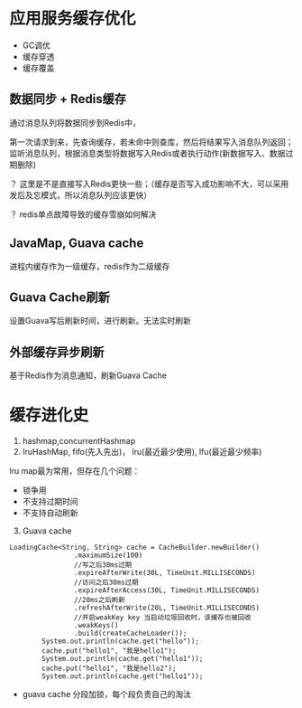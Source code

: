 # 应用服务缓存优化

- GC调优
- 缓存穿透
- 缓存覆盖

## 数据同步 + Redis缓存
通过消息队列将数据同步到Redis中，

第一次请求到来，先查询缓存，若未命中则查库，然后将结果写入消息队列返回；监听消息队列，根据消息类型将数据写入Redis或者执行动作(新数据写入、数据过期删除)

？ 这里是不是直接写入Redis更快一些；（缓存是否写入成功影响不大，可以采用发后及忘模式，所以消息队列应该更快）

？ redis单点故障导致的缓存雪崩如何解决

## JavaMap, Guava cache
进程内缓存作为一级缓存，redis作为二级缓存

## Guava Cache刷新
设置Guava写后刷新时间，进行刷新。无法实时刷新

## 外部缓存异步刷新
基于Redis作为消息通知，刷新Guava Cache

# 缓存进化史
1. hashmap,concurrentHashmap
2. lruHashMap, fifo(先入先出)， lru(最近最少使用), lfu(最近最少频率)

lru map最为常用，但存在几个问题：
- 锁争用
- 不支持过期时间
- 不支持自动刷新


3. Guava cache

```
LoadingCache<String, String> cache = CacheBuilder.newBuilder()
                .maximumSize(100)
                //写之后30ms过期
                .expireAfterWrite(30L, TimeUnit.MILLISECONDS)
                //访问之后30ms过期
                .expireAfterAccess(30L, TimeUnit.MILLISECONDS)
                //20ms之后刷新
                .refreshAfterWrite(20L, TimeUnit.MILLISECONDS)
                //开启weakKey key 当启动垃圾回收时，该缓存也被回收
                .weakKeys()
                .build(createCacheLoader());
        System.out.println(cache.get("hello"));
        cache.put("hello1", "我是hello1");
        System.out.println(cache.get("hello1"));
        cache.put("hello1", "我是hello2");
        System.out.println(cache.get("hello1"));

```

- guava cache 分段加锁，每个段负责自己的淘汰
































